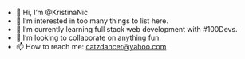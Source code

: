 - 👋 Hi, I’m @KristinaNic
- 👀 I’m interested in too many things to list here.
- 🌱 I’m currently learning full stack web development with #100Devs.
- 💞️ I’m looking to collaborate on anything fun.
- 📫 How to reach me: catzdancer@yahoo.com

<!---
KristinaNic/KristinaNic is a ✨ special ✨ repository because its `README.md` (this file) appears on your GitHub profile.
You can click the Preview link to take a look at your changes.
--->
